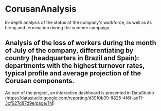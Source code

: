 # CorusanAnalysis
In-depth analysis of the status of the company's workforce, as well as its hiring and termination during the summer campaign.

## Analysis of the loss of workers during the month of July of the company, differentiating by country (headquarters in Brazil and Spain): departments with the highest turnover rates, typical profile and average projection of the Corusan components.

As part of the project, an interactive dashboard is presented in DataStudio (https://datastudio.google.com/reporting/d39f0b39-8825-4f6f-ad11-3cf927d87d9e/page/1M)

